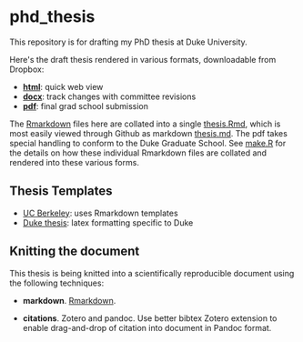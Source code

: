 # phd_thesis

This repository is for drafting my PhD thesis at Duke University.

Here's the draft thesis rendered in various formats, downloadable from Dropbox:

- [**html**](https://www.dropbox.com/s/jml6ybe4qa1x14k/thesis.html): quick web view
- [**docx**](https://www.dropbox.com/s/xzgsxaghxkrj5e6/thesis.docx): track changes with committee revisions
- [**pdf**](https://www.dropbox.com/s/k1g47p1jejw8jk1/thesis.pdf): final grad school submission

The [Rmarkdown](http://rmarkdown.rstudio.com) files here are collated into a single [thesis.Rmd](./thesis.Rmd), 
which is most easily viewed through Github as markdown [thesis.md](./thesis.md). The pdf takes special handling
to conform to the Duke Graduate School. See [make.R](make.R) for the details on how these individual Rmarkdown files 
are collated and rendered into these various forms.

## Thesis Templates

- [UC Berkeley](https://github.com/stevenpollack/ucbthesis): uses Rmarkdown templates
- [Duke thesis](http://gradschool.duke.edu/academics/theses/): latex formatting specific to Duke

## Knitting the document

This thesis is being knitted into a scientifically reproducible document using the following techniques:

- **markdown**. [Rmarkdown](http://rmarkdown.rstudio.com).

- **citations**. Zotero and pandoc. Use better bibtex Zotero extension to enable drag-and-drop of citation into document in Pandoc format.



